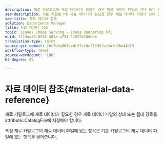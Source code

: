 ```yaml
---
description: 재료 카탈로그에 재료 데이터가 필요한 경우 재료 데이터 파일의 상대 또는 절대 경로를 CatalogFile 속성에 지정해야 합니다.
seo-description: 재료 카탈로그에 재료 데이터가 필요한 경우 재료 데이터 파일의 상대 또는 절대 경로를 CatalogFile 속성에 지정해야 합니다.
seo-title: 자료 데이터 참조
solution: Experience Manager
title: 자료 데이터 참조
topic: Scene7 Image Serving - Image Rendering API
uuid: 1f2dae40-0314-483a-a731-11889e166dee
translation-type: tm+mt
source-git-commit: 7bc7b3a86fbcdc57cfdc31745fae3afc06e44b15
workflow-type: tm+mt
source-wordcount: '106'
ht-degree: 0%

---
```



# 자료 데이터 참조{#material-data-reference}

재료 카탈로그에 재료 데이터가 필요한 경우 재료 데이터 파일의 상대 또는 절대 경로를 attribute::CatalogFile에 지정해야 합니다.

특정 재료 카탈로그의 재료 데이터 파일에 있는 항목은 기본 카탈로그의 재료 데이터 파일에 있는 항목을 덮어씁니다.

